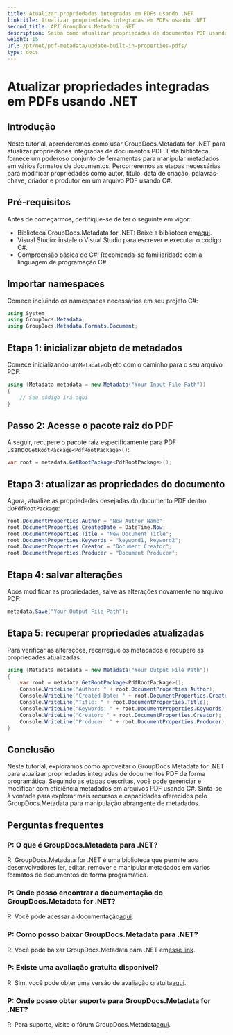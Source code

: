 ```yaml
---
title: Atualizar propriedades integradas em PDFs usando .NET
linktitle: Atualizar propriedades integradas em PDFs usando .NET
second_title: API GroupDocs.Metadata .NET
description: Saiba como atualizar propriedades de documentos PDF usando C# e GroupDocs.Metadata for .NET. Modifique autor, título, palavras-chave e muito mais de forma programática.
weight: 15
url: /pt/net/pdf-metadata/update-built-in-properties-pdfs/
type: docs
---
```

# Atualizar propriedades integradas em PDFs usando .NET

## Introdução
Neste tutorial, aprenderemos como usar GroupDocs.Metadata for .NET para atualizar propriedades integradas de documentos PDF. Esta biblioteca fornece um poderoso conjunto de ferramentas para manipular metadados em vários formatos de documentos. Percorreremos as etapas necessárias para modificar propriedades como autor, título, data de criação, palavras-chave, criador e produtor em um arquivo PDF usando C#.
## Pré-requisitos
Antes de começarmos, certifique-se de ter o seguinte em vigor:
-  Biblioteca GroupDocs.Metadata for .NET: Baixe a biblioteca em[aqui](https://releases.groupdocs.com/metadata/net/).
- Visual Studio: instale o Visual Studio para escrever e executar o código C#.
- Compreensão básica de C#: Recomenda-se familiaridade com a linguagem de programação C#.

## Importar namespaces
Comece incluindo os namespaces necessários em seu projeto C#:
```csharp
using System;
using GroupDocs.Metadata;
using GroupDocs.Metadata.Formats.Document;
```
## Etapa 1: inicializar objeto de metadados
 Comece inicializando um`Metadata`objeto com o caminho para o seu arquivo PDF:
```csharp
using (Metadata metadata = new Metadata("Your Input File Path"))
{
    // Seu código irá aqui
}
```
## Passo 2: Acesse o pacote raiz do PDF
 A seguir, recupere o pacote raiz especificamente para PDF usando`GetRootPackage<PdfRootPackage>()`:
```csharp
var root = metadata.GetRootPackage<PdfRootPackage>();
```
## Etapa 3: atualizar as propriedades do documento
 Agora, atualize as propriedades desejadas do documento PDF dentro do`PdfRootPackage`:
```csharp
root.DocumentProperties.Author = "New Author Name";
root.DocumentProperties.CreatedDate = DateTime.Now;
root.DocumentProperties.Title = "New Document Title";
root.DocumentProperties.Keywords = "keyword1, keyword2";
root.DocumentProperties.Creator = "Document Creator";
root.DocumentProperties.Producer = "Document Producer";
```
## Etapa 4: salvar alterações
Após modificar as propriedades, salve as alterações novamente no arquivo PDF:
```csharp
metadata.Save("Your Output File Path");
```
## Etapa 5: recuperar propriedades atualizadas
Para verificar as alterações, recarregue os metadados e recupere as propriedades atualizadas:
```csharp
using (Metadata metadata = new Metadata("Your Output File Path"))
{
    var root = metadata.GetRootPackage<PdfRootPackage>();
    Console.WriteLine("Author: " + root.DocumentProperties.Author);
    Console.WriteLine("Created Date: " + root.DocumentProperties.CreatedDate);
    Console.WriteLine("Title: " + root.DocumentProperties.Title);
    Console.WriteLine("Keywords: " + root.DocumentProperties.Keywords);
    Console.WriteLine("Creator: " + root.DocumentProperties.Creator);
    Console.WriteLine("Producer: " + root.DocumentProperties.Producer);
}
```

## Conclusão
Neste tutorial, exploramos como aproveitar o GroupDocs.Metadata for .NET para atualizar propriedades integradas de documentos PDF de forma programática. Seguindo as etapas descritas, você pode gerenciar e modificar com eficiência metadados em arquivos PDF usando C#. Sinta-se à vontade para explorar mais recursos e capacidades oferecidos pelo GroupDocs.Metadata para manipulação abrangente de metadados.

## Perguntas frequentes
### P: O que é GroupDocs.Metadata para .NET?
R: GroupDocs.Metadata for .NET é uma biblioteca que permite aos desenvolvedores ler, editar, remover e manipular metadados em vários formatos de documentos de forma programática.
### P: Onde posso encontrar a documentação do GroupDocs.Metadata for .NET?
 R: Você pode acessar a documentação[aqui](https://tutorials.groupdocs.com/metadata/net/).
### P: Como posso baixar GroupDocs.Metadata para .NET?
 R: Você pode baixar GroupDocs.Metadata para .NET em[esse link](https://releases.groupdocs.com/metadata/net/).
### P: Existe uma avaliação gratuita disponível?
 R: Sim, você pode obter uma versão de avaliação gratuita[aqui](https://releases.groupdocs.com/).
### P: Onde posso obter suporte para GroupDocs.Metadata for .NET?
 R: Para suporte, visite o fórum GroupDocs.Metadata[aqui](https://forum.groupdocs.com/c/metadata/14).